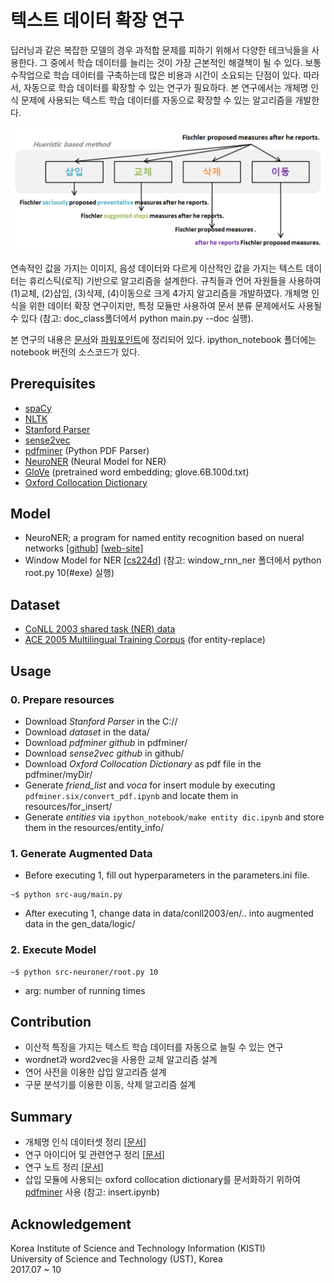# 텍스트 데이터 확장 연구

딥러닝과 같은 복잡한 모델의 경우 과적합 문제를 피하기 위해서 다양한 테크닉들을 사용한다. 그 중에서 학습 데이터를 늘리는 것이 가장 근본적인 해결책이 될 수 있다. 보통 수작업으로 학습 데이터를 구축하는데 많은 비용과 시간이 소요되는 단점이 있다. 따라서, 자동으로 학습 데이터를 확장할 수 있는 연구가 필요하다. 본 연구에서는 개체명 인식 문제에 사용되는 텍스트 학습 데이터를 자동으로 확장할 수 있는 알고리즘을 개발한다. 

![](assets/figure.PNG)

연속적인 값을 가지는 이미지, 음성 데이터와 다르게 이산적인 값을 가지는 텍스트 데이터는 휴리스틱(로직) 기반으로 알고리즘을 설계한다. 규칙들과 언어 자원들을 사용하여 (1)교체, (2)삽입, (3)삭제, (4)이동으로 크게 4가지 알고리즘을 개발하였다. 개체명 인식을 위한 데이터 확장 연구이지만, 특정 모듈만 사용하여 문서 분류 문제에서도 사용될 수 있다 (참고: doc_class폴더에서 python main.py --doc 실행).

본 연구의 내용은 [문서](https://1drv.ms/w/s!AllPqyV9kKUrkULe4nbvFU8Oj8j3)와 [파워포인트](https://1drv.ms/p/s!AllPqyV9kKUrkUOft37gKbgNnOIz)에 정리되어 있다. ipython_notebook 폴더에는 notebook 버전의 소스코드가 있다.

## Prerequisites
* [spaCy](https://spacy.io/)
* [NLTK](https://www.nltk.org/)
* [Stanford Parser](https://nlp.stanford.edu/software/lex-parser.html)
* [sense2vec](https://github.com/explosion/sense2vec)
* [pdfminer](https://github.com/euske/pdfminer) (Python PDF Parser)
* [NeuroNER](https://github.com/Franck-Dernoncourt/NeuroNER) (Neural Model for NER)
* [GloVe](https://nlp.stanford.edu/projects/glove/) (pretrained word embedding; glove.6B.100d.txt)
* [Oxford Collocation Dictionary](http://www.freecollocation.com/)

## Model
* NeuroNER; a program for named entity recognition based on nueral networks [[github](https://github.com/Franck-Dernoncourt/NeuroNER)] [[web-site](http://neuroner.com/)]
* Window Model for NER [[cs224d](http://cs224d.stanford.edu/assignment2/index.html)] (참고: window_rnn_ner 폴더에서 python root.py 10(#exe) 실행)

## Dataset
* [CoNLL 2003 shared task (NER) data](https://cogcomp.org/page/resource_view/81)
* [ACE 2005 Multilingual Training Corpus](https://catalog.ldc.upenn.edu/ldc2006t06) (for entity-replace)


## Usage

### 0. **Prepare resources** <br>
* Download *Stanford Parser* in the C://
* Download *dataset* in the data/
* Download *pdfminer github* in pdfminer/
* Download *sense2vec github* in github/
* Download *Oxford Collocation Dictionary* as pdf file in the pdfminer/myDir/
* Generate *friend_list* and *voca* for insert module by executing `pdfminer.six/convert_pdf.ipynb` and locate them in resources/for_insert/
* Generate *entities* via `ipython_notebook/make entity dic.ipynb` and store them in the resources/entity_info/


### 1. **Generate Augmented Data**
* Before executing 1, fill out hyperparameters in the parameters.ini file.
```
~$ python src-aug/main.py
```
* After executing 1, change data in data/conll2003/en/.. into augmented data in the gen_data/logic/

### 2. **Execute Model** 

```
~$ python src-neuroner/root.py 10
```
* arg: number of running times


## Contribution
* 이산적 특징을 가지는 텍스트 학습 데이터를 자동으로 늘릴 수 있는 연구
* wordnet과 word2vec을 사용한 교체 알고리즘 설계
* 연어 사전을 이용한 삽입 알고리즘 설계
* 구문 분석기를 이용한 이동, 삭제 알고리즘 설계


## Summary
* 개체명 인식 데이터셋 정리 [[문서](https://1drv.ms/w/s!AllPqyV9kKUrkUUHOqncvjE1ZMbW)]
* 연구 아이디어 및 관련연구 정리 [[문서](https://1drv.ms/p/s!AllPqyV9kKUrkUt29nfhcEL-XRI_)]
* 연구 노트 정리 [[문서](https://1drv.ms/w/s!AllPqyV9kKUrkW9YbbtvBB_UpHVd)]
* 삽입 모듈에 사용되는 oxford collocation dictionary를 문서화하기 위하여 [pdfminer](https://github.com/euske/pdfminer) 사용 (참고: insert.ipynb)


## Acknowledgement
Korea Institute of Science and Technology Information (KISTI) <br>
University of Science and Technology (UST), Korea <br>
2017.07 ~ 10
